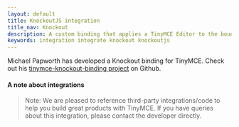 ```yaml
---
layout: default
title: KnockoutJS integration
title_nav: Knockout
description: A custom binding that applies a TinyMCE Editor to the bound HTML element.
keywords: integration integrate knockout knockoutjs
---
```


Michael Papworth has developed a Knockout binding for TinyMCE. Check out his [tinymce-knockout-binding project](https://github.com/michaelpapworth/tinymce-knockout-binding) on Github.

#### A note about integrations

> Note: We are pleased to reference third-party integrations/code to help you build great products with TinyMCE. If you have queries about this integration, please contact the developer directly.

